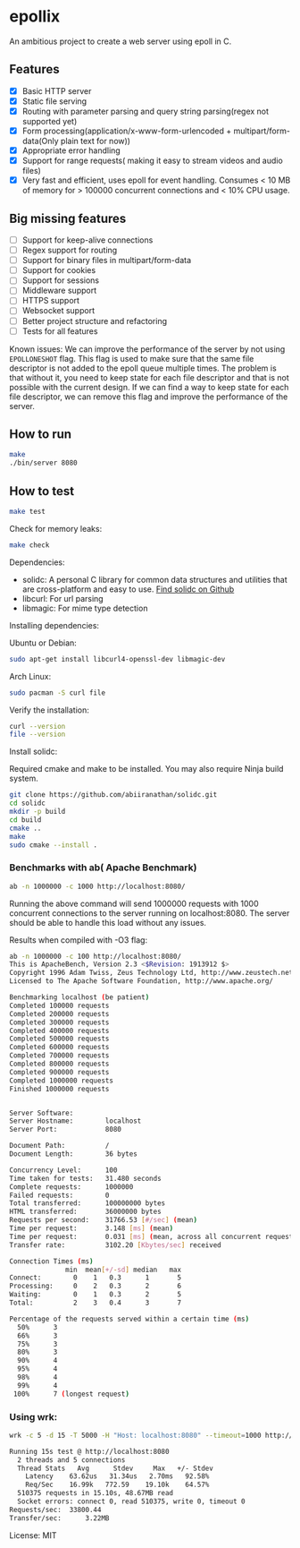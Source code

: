 # epollix

An ambitious project to create a web server using epoll in C.

## Features
- [x] Basic HTTP server
- [x] Static file serving
- [x] Routing with parameter parsing and query string parsing(regex not supported yet)
- [x] Form processing(application/x-www-form-urlencoded + multipart/form-data(Only plain text for now))
- [x] Appropriate error handling
- [x] Support for range requests( making it easy to stream videos and audio files)
- [x] Very fast and efficient, uses epoll for event handling. Consumes < 10 MB of memory for > 100000 concurrent connections and < 10% CPU usage.

## Big missing features
- [ ] Support for keep-alive connections
- [ ] Regex support for routing
- [ ] Support for binary files in multipart/form-data
- [ ] Support for cookies
- [ ] Support for sessions
- [ ] Middleware support
- [ ] HTTPS support
- [ ] Websocket support
- [ ] Better project structure and refactoring
- [ ] Tests for all features

Known issues:
We can improve the performance of the server by not using `EPOLLONESHOT` flag. This flag is used to make sure that the same file descriptor is not added to the epoll queue multiple times. The problem is that without it, you need to keep state for each file descriptor and that is not possible with the current design. If we can find a way to keep state for each file descriptor, we can remove this flag and improve the performance of the server.

## How to run

```bash
make
./bin/server 8080
```

## How to test

```bash
make test
```

Check for memory leaks:

```bash
make check
```

Dependencies:
- solidc: A personal C library for common data structures and utilities that are cross-platform and easy to use. [Find solidc on Github](https://github.com/abiiranathan/solidc)
- libcurl: For url parsing
- libmagic: For mime type detection

Installing dependencies:

Ubuntu or Debian:
```bash
sudo apt-get install libcurl4-openssl-dev libmagic-dev
```

Arch Linux:

```bash
sudo pacman -S curl file
```

Verify the installation:

```bash
curl --version
file --version
```

Install solidc:

Required cmake and make to be installed. You may also require Ninja build system.

```bash
git clone https://github.com/abiiranathan/solidc.git
cd solidc
mkdir -p build
cd build
cmake ..
make
sudo cmake --install .
```


### Benchmarks with ab( Apache Benchmark)
```bash
ab -n 1000000 -c 1000 http://localhost:8080/
```
Running the above command will send 1000000 requests with 1000 concurrent connections to the server running on localhost:8080. The server should be able to handle this load without any issues.

Results when compiled with -O3 flag:

```bash
ab -n 1000000 -c 100 http://localhost:8080/ 
This is ApacheBench, Version 2.3 <$Revision: 1913912 $>
Copyright 1996 Adam Twiss, Zeus Technology Ltd, http://www.zeustech.net/
Licensed to The Apache Software Foundation, http://www.apache.org/

Benchmarking localhost (be patient)
Completed 100000 requests
Completed 200000 requests
Completed 300000 requests
Completed 400000 requests
Completed 500000 requests
Completed 600000 requests
Completed 700000 requests
Completed 800000 requests
Completed 900000 requests
Completed 1000000 requests
Finished 1000000 requests


Server Software:        
Server Hostname:        localhost
Server Port:            8080

Document Path:          /
Document Length:        36 bytes

Concurrency Level:      100
Time taken for tests:   31.480 seconds
Complete requests:      1000000
Failed requests:        0
Total transferred:      100000000 bytes
HTML transferred:       36000000 bytes
Requests per second:    31766.53 [#/sec] (mean)
Time per request:       3.148 [ms] (mean)
Time per request:       0.031 [ms] (mean, across all concurrent requests)
Transfer rate:          3102.20 [Kbytes/sec] received

Connection Times (ms)
              min  mean[+/-sd] median   max
Connect:        0    1   0.3      1       5
Processing:     0    2   0.3      2       6
Waiting:        0    1   0.3      2       5
Total:          2    3   0.4      3       7

Percentage of the requests served within a certain time (ms)
  50%      3
  66%      3
  75%      3
  80%      3
  90%      4
  95%      4
  98%      4
  99%      4
 100%      7 (longest request)


```

### Using wrk:

```bash
wrk -c 5 -d 15 -T 5000 -H "Host: localhost:8080" --timeout=1000 http://localhost:8080

Running 15s test @ http://localhost:8080
  2 threads and 5 connections
  Thread Stats   Avg      Stdev     Max   +/- Stdev
    Latency    63.62us   31.34us   2.70ms   92.58%
    Req/Sec    16.99k   772.59    19.10k    64.57%
  510375 requests in 15.10s, 48.67MB read
  Socket errors: connect 0, read 510375, write 0, timeout 0
Requests/sec:  33800.44
Transfer/sec:      3.22MB
```

License: MIT

